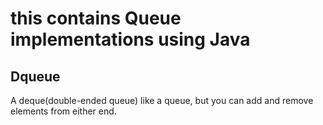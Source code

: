 # this contains Queue implementations using Java

## Dqueue

A deque(double-ended queue) like a queue, but you can add and remove elements from either end.
